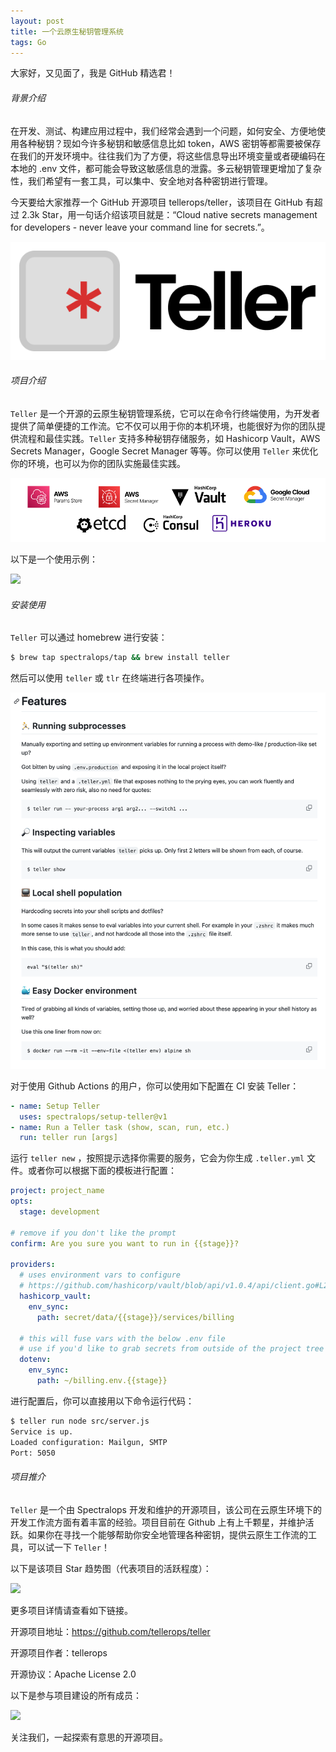 ```yaml
---
layout: post
title: 一个云原生秘钥管理系统
tags: Go
---
```


大家好，又见面了，我是 GitHub 精选君！

###### 背景介绍

在开发、测试、构建应用过程中，我们经常会遇到一个问题，如何安全、方便地使用各种秘钥？现如今许多秘钥和敏感信息比如 token，AWS 密钥等都需要被保存在我们的开发环境中。往往我们为了方便，将这些信息导出环境变量或者硬编码在本地的 .env 文件，都可能会导致这敏感信息的泄露。多云秘钥管理更增加了复杂性，我们希望有一套工具，可以集中、安全地对各种密钥进行管理。

今天要给大家推荐一个 GitHub 开源项目 tellerops/teller，该项目在 GitHub 有超过 2.3k Star，用一句话介绍该项目就是：“Cloud native secrets management for developers - never leave your command line for secrets.”。

![](https://raw.githubusercontent.com/tellerops/teller/master/media/teller-logo.png)

###### 项目介绍

`Teller` 是一个开源的云原生秘钥管理系统，它可以在命令行终端使用，为开发者提供了简单便捷的工作流。它不仅可以用于你的本机环境，也能很好为你的团队提供流程和最佳实践。`Teller` 支持多种秘钥存储服务，如 Hashicorp Vault，AWS Secrets Manager，Google Secret Manager 等等。你可以使用 `Teller` 来优化你的环境，也可以为你的团队实施最佳实践。

![](https://raw.githubusercontent.com/tellerops/teller/master/media/providers.png)

以下是一个使用示例：

![](https://raw.githubusercontent.com/tellerops/teller/master/media/teller.gif)

###### 安装使用

`Teller` 可以通过 homebrew 进行安装：

```bash
$ brew tap spectralops/tap && brew install teller
```

然后可以使用 `teller` 或 `tlr` 在终端进行各项操作。

![](https://raw.githubusercontent.com/ZhuPeng/pic/master/images/compress_image-20240229230014205.png)

对于使用 Github Actions 的用户，你可以使用如下配置在 CI 安装 Teller：

```yaml
- name: Setup Teller 
  uses: spectralops/setup-teller@v1 
- name: Run a Teller task (show, scan, run, etc.) 
  run: teller run [args]
```

运行 `teller new` ，按照提示选择你需要的服务，它会为你生成 `.teller.yml` 文件。或者你可以根据下面的模板进行配置：

```yaml
project: project_name
opts:
  stage: development

# remove if you don't like the prompt
confirm: Are you sure you want to run in {{stage}}?

providers:
  # uses environment vars to configure
  # https://github.com/hashicorp/vault/blob/api/v1.0.4/api/client.go#L28
  hashicorp_vault:
    env_sync:
      path: secret/data/{{stage}}/services/billing

  # this will fuse vars with the below .env file
  # use if you'd like to grab secrets from outside of the project tree
  dotenv:
    env_sync:
      path: ~/billing.env.{{stage}}
```

进行配置后，你可以直接用以下命令运行代码：

```bash
$ teller run node src/server.js
Service is up.
Loaded configuration: Mailgun, SMTP
Port: 5050
```

###### 项目推介

`Teller` 是一个由 Spectralops 开发和维护的开源项目，该公司在云原生环境下的开发工作流方面有着丰富的经验。项目目前在 Github 上有上千颗星，并维护活跃。如果你在寻找一个能够帮助你安全地管理各种密钥，提供云原生工作流的工具，可以试一下 `Teller`！


以下是该项目 Star 趋势图（代表项目的活跃程度）：

![](https://api.star-history.com/svg?repos=tellerops/teller&type=Timeline)

更多项目详情请查看如下链接。

开源项目地址：https://github.com/tellerops/teller 

开源项目作者：tellerops

开源协议：Apache License 2.0

以下是参与项目建设的所有成员：

![](https://contrib.rocks/image?repo=tellerops/teller)

关注我们，一起探索有意思的开源项目。

